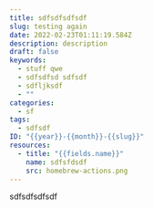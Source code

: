 ```yaml
---
title: sdfsdfsdfsdf
slug: testing again
date: 2022-02-23T01:11:19.584Z
description: description
draft: false
keywords:
  - stuff qwe
  - sdfsdfsd sdfsdf
  - sdfljksdf
  - ""
categories:
  - sf
tags:
  - sdfsdf
ID: "{{year}}-{{month}}-{{slug}}"
resources:
  - title: "{{fields.name}}"
    name: sdfsfdsdf
    src: homebrew-actions.png
---
```

sdfsdfsdfsdf